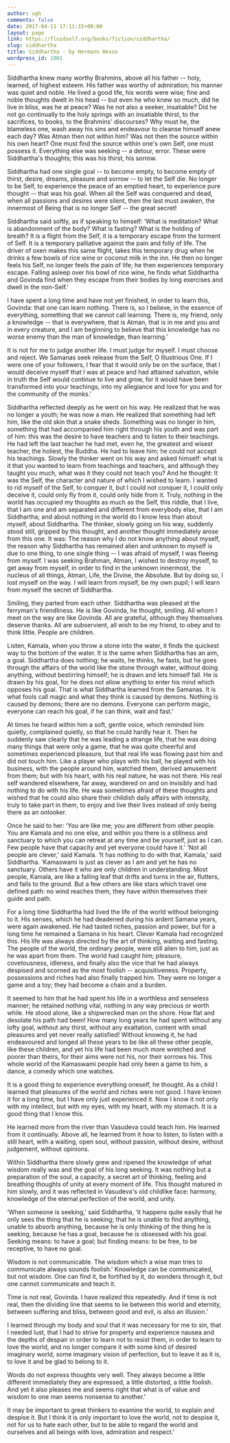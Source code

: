 ```yaml
---
author: ugh
comments: false
date: 2017-04-11 17:11:15+00:00
layout: page
link: https://fluidself.org/books/fiction/siddhartha/
slug: siddhartha
title: Siddhartha - by Hermann Hesse
wordpress_id: 1001
---
```


Siddhartha knew many worthy Brahmins, above all his father -- holy, learned, of highest esteem. His father was worthy of admiration; his manner was quiet and noble. He lived a good life, his words were wise; fine and noble thoughts dwelt in his head -- but even he who knew so much, did he live in bliss, was he at peace? Was he not also a seeker, insatiable? Did he not go continually to the holy springs with an insatiable thirst, to the sacrifices, to books, to the Brahmins' discourses? Why must he, the blameless one, wash away his sins and endeavour to cleanse himself anew each day? Was Atman then not within him? Was not then the source within his own heart? One must find the source within one's own Self, one must possess it. Everything else was seeking -- a detour, error. These were Siddhartha's thoughts; this was his thirst, his sorrow.
 
Siddhartha had one single goal -- to become empty, to become empty of thirst, desire, dreams, pleasure and sorrow -- to let the Self die. No longer to be Self, to experience the peace of an emptied heart, to experience pure thought -- that was his goal. When all the Self was conquered and dead, when all passions and desires were silent, then the last must awaken, the innermost of Being that is no longer Self -- the great secret!
 
Siddhartha said softly, as if speaking to himself: ‘What is meditation? What is abandonment of the body? What is fasting? What is the holding of breath? It is a flight from the Self, it is a temporary escape from the torment of Self. It is a temporary palliative against the pain and folly of life. The driver of oxen makes this same flight, takes this temporary drug when he drinks a few bowls of rice wine or coconut milk in the inn. He then no longer feels his Self, no longer feels the pain of life; he then experiences temporary escape. Falling asleep over his bowl of rice wine, he finds what Siddhartha and Govinda find when they escape from their bodies by long exercises and dwell in the non-Self.'
 
I have spent a long time and have not yet finished, in order to learn this, Govinda: that one can learn nothing. There is, so I believe, in the essence of everything, something that we cannot call learning. There is, my friend, only a knowledge -- that is everywhere, that is Atman, that is in me and you and in every creature, and I am beginning to believe that this knowledge has no worse enemy than the man of knowledge, than learning.'
 
It is not for me to judge another life. I must judge for myself. I must choose and reject. We Samanas seek release from the Self, O Illustrious One. If I were one of your followers, I fear that it would only be on the surface, that I would deceive myself that I was at peace and had attained salvation, while in truth the Self would continue to live and grow, for it would have been transformed into your teachings, into my allegiance and love for you and for the community of the monks.'
 
Siddhartha reflected deeply as he went on his way. He realized that he was no longer a youth; he was now a man. He realized that something had left him, like the old skin that a snake sheds. Something was no longer in him, something that had accompanied him right through his youth and was part of him: this was the desire to have teachers and to listen to their teachings. He had left the last teacher he had met, even he, the greatest and wisest teacher, the holiest, the Buddha. He had to leave him; he could not accept his teachings. Slowly the thinker went on his way and asked himself: what is it that you wanted to learn from teachings and teachers, and although they taught you much, what was it they could not teach you? And he thought: It was the Self, the character and nature of which I wished to learn. I wanted to rid myself of the Self, to conquer it, but I could not conquer it, I could only deceive it, could only fly from it, could only hide from it. Truly, nothing in the world has occupied my thoughts as much as the Self, this riddle, that I live, that I am one and am separated and different from everybody else, that I am Siddhartha; and about nothing in the world do I know less than about myself, about Siddhartha. The thinker, slowly going on his way, suddenly stood still, gripped by this thought, and another thought immediately arose from this one. It was: The reason why I do not know anything about myself, the reason why Siddhartha has remained alien and unknown to myself is due to one thing, to one single thing -- I was afraid of myself, I was fleeing from myself. I was seeking Brahman, Atman, I wished to destroy myself, to get away from myself, in order to find in the unknown innermost, the nucleus of all things, Atman, Life, the Divine, the Absolute. But by doing so, I lost myself on the way. I will learn from myself, be my own pupil; I will learn from myself the secret of Siddhartha.
 
Smiling, they parted from each other. Siddhartha was pleased at the ferryman's friendliness. He is like Govinda, he thought, smiling. All whom I meet on the way are like Govinda. All are grateful, although they themselves deserve thanks. All are subservient, all wish to be my friend, to obey and to think little. People are children.
 
Listen, Kamala, when you throw a stone into the water, it finds the quickest way to the bottom of the water. It is the same when Siddhartha has an aim, a goal. Siddhartha does nothing; he waits, he thinks, he fasts, but he goes through the affairs of the world like the stone through water, without doing anything, without bestirring himself; he is drawn and lets himself fall. He is drawn by his goal, for he does not allow anything to enter his mind which opposes his goal. That is what Siddhartha learned from the Samanas. It is what fools call magic and what they think is caused by demons. Nothing is caused by demons; there are no demons. Everyone can perform magic, everyone can reach his goal, if he can think, wait and fast.'
 
At times he heard within him a soft, gentle voice, which reminded him quietly, complained quietly, so that he could hardly hear it. Then he suddenly saw clearly that he was leading a strange life, that he was doing many things that were only a game, that he was quite cheerful and sometimes experienced pleasure, but that real life was flowing past him and did not touch him. Like a player who plays with his ball, he played with his business, with the people around him, watched them, derived amusement from them; but with his heart, with his real nature, he was not there. His real self wandered elsewhere, far away, wandered on and on invisibly and had nothing to do with his life. He was sometimes afraid of these thoughts and wished that he could also share their childish daily affairs with intensity, truly to take part in them, to enjoy and live their lives instead of only being there as an onlooker.
 
Once he said to her: ‘You are like me; you are different from other people. You are Kamala and no one else, and within you there is a stillness and sanctuary to which you can retreat at any time and be yourself, just as I can. Few people have that capacity and yet everyone could have it.' ‘Not all people are clever,' said Kamala. ‘It has nothing to do with that, Kamala,' said Siddhartha. ‘Kamaswami is just as clever as I am and yet he has no sanctuary. Others have it who are only children in understanding. Most people, Kamala, are like a falling leaf that drifts and turns in the air, flutters, and falls to the ground. But a few others are like stars which travel one defined path: no wind reaches them, they have within themselves their guide and path.
 
For a long time Siddhartha had lived the life of the world without belonging to it. His senses, which he had deadened during his ardent Samana years, were again awakened. He had tasted riches, passion and power, but for a long time he remained a Samana in his heart. Clever Kamala had recognized this. His life was always directed by the art of thinking, waiting and fasting. The people of the world, the ordinary people, were still alien to him, just as he was apart from them. The world had caught him; pleasure, covetousness, idleness, and finally also the vice that he had always despised and scorned as the most foolish -- acquisitiveness. Property, possessions and riches had also finally trapped him. They were no longer a game and a toy; they had become a chain and a burden.
 
It seemed to him that he had spent his life in a worthless and senseless manner; he retained nothing vital, nothing in any way precious or worth while. He stood alone, like a shipwrecked man on the shore. How flat and desolate his path had been! How many long years he had spent without any lofty goal, without any thirst, without any exaltation, content with small pleasures and yet never really satisfied! Without knowing it, he had endeavoured and longed all these years to be like all these other people, like these children, and yet his life had been much more wretched and poorer than theirs, for their aims were not his, nor their sorrows his. This whole world of the Kamaswami people had only been a game to him, a dance, a comedy which one watches.
 
It is a good thing to experience everything oneself, he thought. As a child I learned that pleasures of the world and riches were not good. I have known it for a long time, but I have only just experienced it. Now I know it not only with my intellect, but with my eyes, with my heart, with my stomach. It is a good thing that I know this.
 
He learned more from the river than Vasudeva could teach him. He learned from it continually. Above all, he learned from it how to listen, to listen with a still heart, with a waiting, open soul, without passion, without desire, without judgement, without opinions.
 
Within Siddhartha there slowly grew and ripened the knowledge of what wisdom really was and the goal of his long seeking. It was nothing but a preparation of the soul, a capacity, a secret art of thinking, feeling and breathing thoughts of unity at every moment of life. This thought matured in him slowly, and it was reflected in Vasudeva's old childlike face: harmony, knowledge of the eternal perfection of the world, and unity.
 
‘When someone is seeking,' said Siddhartha, ‘it happens quite easily that he only sees the thing that he is seeking; that he is unable to find anything, unable to absorb anything, because he is only thinking of the thing he is seeking, because he has a goal, because he is obsessed with his goal. Seeking means: to have a goal; but finding means: to be free, to be receptive, to have no goal.
 
Wisdom is not communicable. The wisdom which a wise man tries to communicate always sounds foolish.' Knowledge can be communicated, but not wisdom. One can find it, be fortified by it, do wonders through it, but one cannot communicate and teach it.
 
Time is not real, Govinda. I have realized this repeatedly. And if time is not real, then the dividing line that seems to lie between this world and eternity, between suffering and bliss, between good and evil, is also an illusion.'
 
I learned through my body and soul that it was necessary for me to sin, that I needed lust, that I had to strive for property and experience nausea and the depths of despair in order to learn not to resist them, in order to learn to love the world, and no longer compare it with some kind of desired imaginary world, some imaginary vision of perfection, but to leave it as it is, to love it and be glad to belong to it.
 
Words do not express thoughts very well. They always become a little different immediately they are expressed, a little distorted, a little foolish. And yet it also pleases me and seems right that what is of value and wisdom to one man seems nonsense to another.'
 
It may be important to great thinkers to examine the world, to explain and despise it. But I think it is only important to love the world, not to despise it, not for us to hate each other, but to be able to regard the world and ourselves and all beings with love, admiration and respect.'
